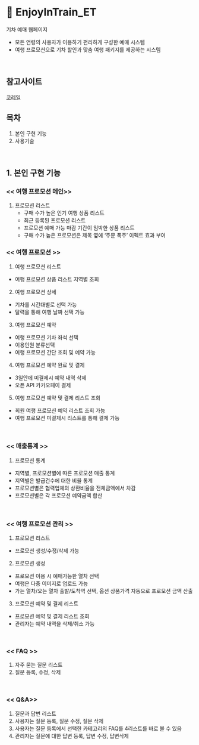# :train2: EnjoyInTrain_ET

기차 예매 웹페이지
- 모든 연령의 사용자가 이용하기 편리하게 구성한 예매 시스템
- 여행 프로모션으로 기차 할인과 맞춤 여행 패키지를 제공하는 시스템
<br/>

## 참고사이트
[코레일](http://www.letskorail.com/)
<br/>

## 목차
1. 본인 구현 기능
2. 사용기술
<br/>

## 1. 본인 구현 기능

### << 여행 프로모션 메인>>
1.	프로모션 리스트
    -	구매 수가 높은 인기 여행 상품 리스트
    -	최근 등록된 프로모션 리스트
    -	프로모션 예매 가능 마감 기간이 임박한 상품 리스트
    -	구매 수가 높은 프로모션은 제목 옆에 ‘주문 폭주’ 이펙트 효과 부여


### << 여행 프로모션 >>
1.	여행 프로모션 리스트
  -	여행 프로모션 상품 리스트 지역별 조회
2.	여행 프로모션 상세
  -	기차를 시간대별로 선택 가능 
  -	달력을 통해 여행 날짜 선택 가능
3.	여행 프로모션 예약
  -	여행 프로모션 기차 좌석 선택
  -	이용인원 분류선택
  -	여행 프로모션 간단 조회 및 예약 가능
4.	여행 프로모션 예약 완료 및 결제
  -	3일안에 미결제시 예약 내역 삭제 
  -	오픈 API 카카오페이 결제
5.	여행 프로모션 예약 및 결제 리스트 조회 
  -	회원 여행 프로모션 예약 리스트 조회 가능
  -	여행 프로모션 미결제시 리스트를 통해 결제 가능
<br/>


### << 매출통계 >>
1.	프로모션 통계
  -	지역별, 프로모션별에 따른 프로모션 매출 통계
  -	지역별은 발급건수에 대한 비율 통계
  -	프로모션별은 협력업체의 상환비율을 전체금액에서 차감
  -	프로모션별은 각 프로모션 예약금액 합산 
<br/>

### << 여행 프로모션 관리 >>
1.	프로모션 리스트
  -	프로모션 생성/수정/삭제 가능
2.	프로모션 생성
  -	프로모션 이용 시 예매가능한 열차 선택
  -	여행은 다중 이미지로 업로드 가능
  -	가는 열차/오는 열차 출발/도착역 선택, 옵션 상품가격 자동으로 프로모션 금액 산출
3.	프로모션 예약 및 결제 리스트
  -	프로모션 예약 및 결제 리스트 조회
  -	관리자는 예약 내역을 삭제/취소 가능  
<br/>

### << FAQ >>
1.	자주 묻는 질문 리스트
2.	질문 등록, 수정, 삭제
<br/>

### << Q&A>>
1.	질문과 답변 리스트
2.	사용자는 질문 등록, 질문 수정, 질문 삭제
3.	사용자는 질문 등록에서 선택한 카테고리의 FAQ를 4리스트를 바로 볼 수 있음
4.	관리자는 질문에 대한 답변 등록, 답변 수정, 답변삭제
<br/>
